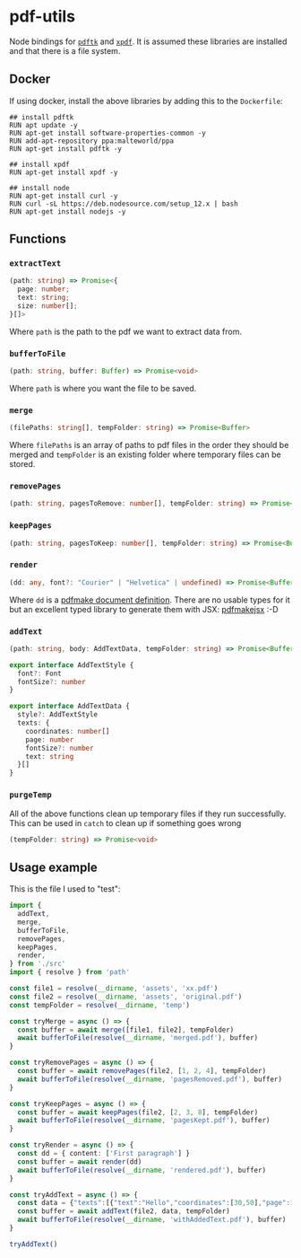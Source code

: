 # pdf-utils

Node bindings for [`pdftk`](https://www.pdflabs.com/tools/pdftk-the-pdf-toolkit/) and [`xpdf`](https://www.xpdfreader.com/). It is assumed these libraries are installed and that there is a file system.

## Docker

If using docker, install the above libraries by adding this to the `Dockerfile`:

```
## install pdftk
RUN apt update -y
RUN apt-get install software-properties-common -y
RUN add-apt-repository ppa:malteworld/ppa
RUN apt-get install pdftk -y

## install xpdf
RUN apt-get install xpdf -y

## install node
RUN apt-get install curl -y
RUN curl -sL https://deb.nodesource.com/setup_12.x | bash
RUN apt-get install nodejs -y
```

## Functions

### `extractText`

```ts
(path: string) => Promise<{
  page: number;
  text: string;
  size: number[];
}[]>
```

Where `path` is the path to the pdf we want to extract data from.

### `bufferToFile`

```ts
(path: string, buffer: Buffer) => Promise<void>
```

Where `path` is where you want the file to be saved.

### `merge`

```ts
(filePaths: string[], tempFolder: string) => Promise<Buffer>
```

Where `filePaths` is an array of paths to pdf files in the order they should be merged and `tempFolder` is an existing folder where temporary files can be stored.

### `removePages`

```ts
(path: string, pagesToRemove: number[], tempFolder: string) => Promise<Buffer>
```

### `keepPages`

```ts
(path: string, pagesToKeep: number[], tempFolder: string) => Promise<Buffer>
```

### `render`

```ts
(dd: any, font?: "Courier" | "Helvetica" | undefined) => Promise<Buffer>
```

Where `dd` is a [pdfmake document definition](https://pdfmake.github.io/docs/document-definition-object/). There are no usable types for it but an excellent typed library to generate them with JSX: [pdfmakejsx](https://www.npmjs.com/package/pdfmakejsx) :-D

### `addText`

```ts
(path: string, body: AddTextData, tempFolder: string) => Promise<Buffer>
```

```ts
export interface AddTextStyle {
  font?: Font
  fontSize?: number
}

export interface AddTextData {
  style?: AddTextStyle
  texts: {
    coordinates: number[]
    page: number
    fontSize?: number
    text: string
  }[]
}
```

### `purgeTemp`

All of the above functions clean up temporary files if they run successfully. This can be used in `catch` to clean up if something goes wrong

```ts
(tempFolder: string) => Promise<void>
```

## Usage example

This is the file I used to "test":

```ts
import {
  addText,
  merge,
  bufferToFile,
  removePages,
  keepPages,
  render,
} from './src'
import { resolve } from 'path'

const file1 = resolve(__dirname, 'assets', 'xx.pdf')
const file2 = resolve(__dirname, 'assets', 'original.pdf')
const tempFolder = resolve(__dirname, 'temp')

const tryMerge = async () => {
  const buffer = await merge([file1, file2], tempFolder)
  await bufferToFile(resolve(__dirname, 'merged.pdf'), buffer)
}

const tryRemovePages = async () => {
  const buffer = await removePages(file2, [1, 2, 4], tempFolder)
  await bufferToFile(resolve(__dirname, 'pagesRemoved.pdf'), buffer)
}

const tryKeepPages = async () => {
  const buffer = await keepPages(file2, [2, 3, 8], tempFolder)
  await bufferToFile(resolve(__dirname, 'pagesKept.pdf'), buffer)
}

const tryRender = async () => {
  const dd = { content: ['First paragraph'] }
  const buffer = await render(dd)
  await bufferToFile(resolve(__dirname, 'rendered.pdf'), buffer)
}

const tryAddText = async () => {
  const data = {"texts":[{"text":"Hello","coordinates":[30,50],"page":1},{"text":"world","coordinates":[30,100],"page":3,"fontSize":30}]}
  const buffer = await addText(file2, data, tempFolder)
  await bufferToFile(resolve(__dirname, 'withAddedText.pdf'), buffer)
}

tryAddText()
```